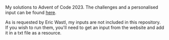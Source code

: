 My solutions to Advent of Code 2023. The challenges and a personalised input can be found [here](https://adventofcode.com/2023).

As is requested by Eric Wastl, my inputs are not included in this repository. If you wish to run them, you'll need to get an input from the website and add it in a txt file as a resource.
